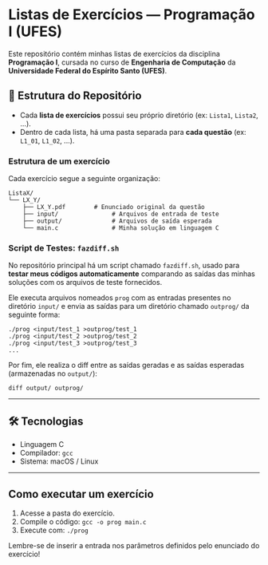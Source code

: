 # Listas de Exercícios — Programação I (UFES)

Este repositório contém minhas listas de exercícios da disciplina **Programação I**, cursada no curso de **Engenharia de Computação** da **Universidade Federal do Espírito Santo (UFES)**.

## 📁 Estrutura do Repositório

- Cada **lista de exercícios** possui seu próprio diretório (ex: `Lista1`, `Lista2`, ...).
- Dentro de cada lista, há uma pasta separada para **cada questão** (ex: `L1_01`, `L1_02`, ...).

### Estrutura de um exercício

Cada exercício segue a seguinte organização:
```
ListaX/
└── LX_Y/
    ├── LX_Y.pdf        # Enunciado original da questão
    ├── input/               # Arquivos de entrada de teste
    ├── output/              # Arquivos de saída esperada
    └── main.c               # Minha solução em linguagem C
```
### Script de Testes: `fazdiff.sh`

No repositório principal há um script chamado `fazdiff.sh`, usado para **testar meus códigos automaticamente** comparando as saídas das minhas soluções com os arquivos de teste fornecidos.

Ele executa arquivos nomeados `prog` com as entradas presentes no diretório `input/` e envia as saídas para um diretório chamado `outprog/` da seguinte forma:
```
./prog <input/test_1 >outprog/test_1
./prog <input/test_2 >outprog/test_2
./prog <input/test_3 >outprog/test_3
...
```
Por fim, ele realiza o diff entre as saídas geradas e as saídas esperadas (armazenadas no `output/`):
```
diff output/ outprog/
```

---
## 🛠️ Tecnologias

- Linguagem C
- Compilador: `gcc`
- Sistema: macOS / Linux

---

## Como executar um exercício

1. Acesse a pasta do exercício.
2. Compile o código: `gcc -o prog main.c`
3. Execute com: `./prog`

Lembre-se de inserir a entrada nos parâmetros definidos pelo enunciado do exercício!
